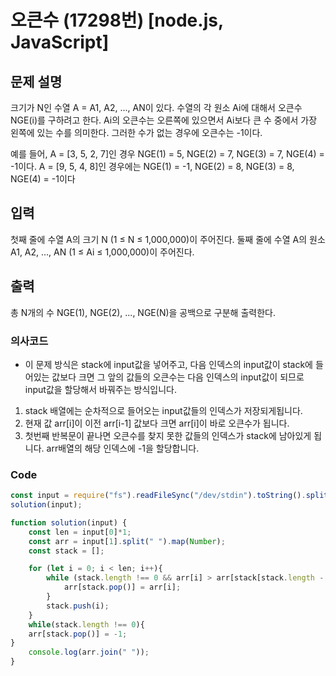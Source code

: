 # 오큰수 (17298번) [node.js, JavaScript] 

## 문제 설명
크기가 N인 수열 A = A1, A2, ..., AN이 있다. 수열의 각 원소 Ai에 대해서 오큰수 NGE(i)를 구하려고 한다. Ai의 오큰수는 오른쪽에 있으면서 Ai보다 큰 수 중에서 가장 왼쪽에 있는 수를 의미한다. 그러한 수가 없는 경우에 오큰수는 -1이다.

예를 들어, A = [3, 5, 2, 7]인 경우 NGE(1) = 5, NGE(2) = 7, NGE(3) = 7, NGE(4) = -1이다. A = [9, 5, 4, 8]인 경우에는 NGE(1) = -1, NGE(2) = 8, NGE(3) = 8, NGE(4) = -1이다
## 입력
첫째 줄에 수열 A의 크기 N (1 ≤ N ≤ 1,000,000)이 주어진다. 둘째 줄에 수열 A의 원소 A1, A2, ..., AN (1 ≤ Ai ≤ 1,000,000)이 주어진다.

## 출력
총 N개의 수 NGE(1), NGE(2), ..., NGE(N)을 공백으로 구분해 출력한다.

### 의사코드 
- 이 문제 방식은 stack에 input값을 넣어주고, 다음 인덱스의 input값이 stack에 들어있는 값보다 크면 그 앞의 값들의 오큰수는 다음 인덱스의 input값이 되므로 input값을 할당해서 바꿔주는 방식입니다.

1. stack 배열에는 순차적으로 들어오는 input값들의 인덱스가 저장되게됩니다.
2. 현재 값 arr[i]이 이전 arr[i-1] 값보다 크면 arr[i]이 바로 오큰수가 됩니다.
3. 첫번째 반복문이 끝나면 오큰수를 찾지 못한 값들의 인덱스가 stack에 남아있게 됩니다. arr배열의 해당 인덱스에 -1을 할당합니다.

### Code
```js
const input = require("fs").readFileSync("/dev/stdin").toString().split("\n"); 
solution(input);

function solution(input) {
    const len = input[0]*1;
    const arr = input[1].split(" ").map(Number);
    const stack = [];

    for (let i = 0; i < len; i++){
        while (stack.length !== 0 && arr[i] > arr[stack[stack.length - 1]]) {
            arr[stack.pop()] = arr[i];
        }
        stack.push(i);
    }
    while(stack.length !== 0){
    arr[stack.pop()] = -1;
}
    console.log(arr.join(" "));
}
```
